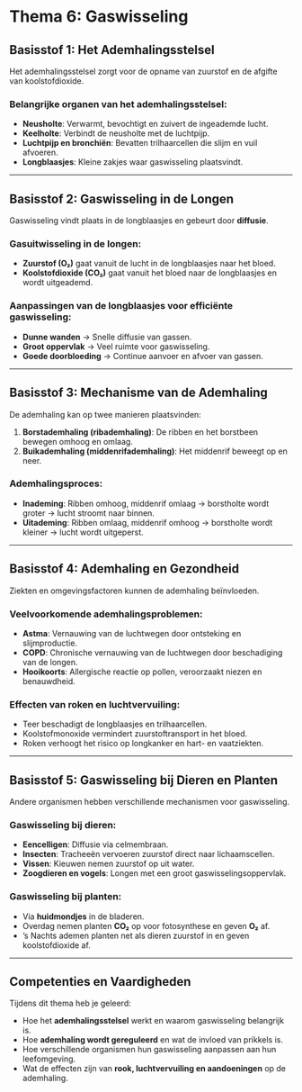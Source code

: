 # **Thema 6: Gaswisseling**

## **Basisstof 1: Het Ademhalingsstelsel**
Het ademhalingsstelsel zorgt voor de opname van zuurstof en de afgifte van koolstofdioxide.

### **Belangrijke organen van het ademhalingsstelsel:**
- **Neusholte**: Verwarmt, bevochtigt en zuivert de ingeademde lucht.
- **Keelholte**: Verbindt de neusholte met de luchtpijp.
- **Luchtpijp en bronchiën**: Bevatten trilhaarcellen die slijm en vuil afvoeren.
- **Longblaasjes**: Kleine zakjes waar gaswisseling plaatsvindt.

---

## **Basisstof 2: Gaswisseling in de Longen**
Gaswisseling vindt plaats in de longblaasjes en gebeurt door **diffusie**.

### **Gasuitwisseling in de longen:**
- **Zuurstof (O₂)** gaat vanuit de lucht in de longblaasjes naar het bloed.
- **Koolstofdioxide (CO₂)** gaat vanuit het bloed naar de longblaasjes en wordt uitgeademd.

### **Aanpassingen van de longblaasjes voor efficiënte gaswisseling:**
- **Dunne wanden** → Snelle diffusie van gassen.
- **Groot oppervlak** → Veel ruimte voor gaswisseling.
- **Goede doorbloeding** → Continue aanvoer en afvoer van gassen.

---

## **Basisstof 3: Mechanisme van de Ademhaling**
De ademhaling kan op twee manieren plaatsvinden:

1. **Borstademhaling (ribademhaling)**: De ribben en het borstbeen bewegen omhoog en omlaag.
2. **Buikademhaling (middenrifademhaling)**: Het middenrif beweegt op en neer.

### **Ademhalingsproces:**
- **Inademing**: Ribben omhoog, middenrif omlaag → borstholte wordt groter → lucht stroomt naar binnen.
- **Uitademing**: Ribben omlaag, middenrif omhoog → borstholte wordt kleiner → lucht wordt uitgeperst.

---

## **Basisstof 4: Ademhaling en Gezondheid**
Ziekten en omgevingsfactoren kunnen de ademhaling beïnvloeden.

### **Veelvoorkomende ademhalingsproblemen:**
- **Astma**: Vernauwing van de luchtwegen door ontsteking en slijmproductie.
- **COPD**: Chronische vernauwing van de luchtwegen door beschadiging van de longen.
- **Hooikoorts**: Allergische reactie op pollen, veroorzaakt niezen en benauwdheid.

### **Effecten van roken en luchtvervuiling:**
- Teer beschadigt de longblaasjes en trilhaarcellen.
- Koolstofmonoxide vermindert zuurstoftransport in het bloed.
- Roken verhoogt het risico op longkanker en hart- en vaatziekten.

---

## **Basisstof 5: Gaswisseling bij Dieren en Planten**
Andere organismen hebben verschillende mechanismen voor gaswisseling.

### **Gaswisseling bij dieren:**
- **Eencelligen**: Diffusie via celmembraan.
- **Insecten**: Tracheeën vervoeren zuurstof direct naar lichaamscellen.
- **Vissen**: Kieuwen nemen zuurstof op uit water.
- **Zoogdieren en vogels**: Longen met een groot gaswisselingsoppervlak.

### **Gaswisseling bij planten:**
- Via **huidmondjes** in de bladeren.
- Overdag nemen planten **CO₂** op voor fotosynthese en geven **O₂** af.
- ’s Nachts ademen planten net als dieren zuurstof in en geven koolstofdioxide af.

---

## **Competenties en Vaardigheden**
Tijdens dit thema heb je geleerd:

- Hoe het **ademhalingsstelsel** werkt en waarom gaswisseling belangrijk is.
- Hoe **ademhaling wordt gereguleerd** en wat de invloed van prikkels is.
- Hoe verschillende organismen hun gaswisseling aanpassen aan hun leefomgeving.
- Wat de effecten zijn van **rook, luchtvervuiling en aandoeningen** op de ademhaling.
